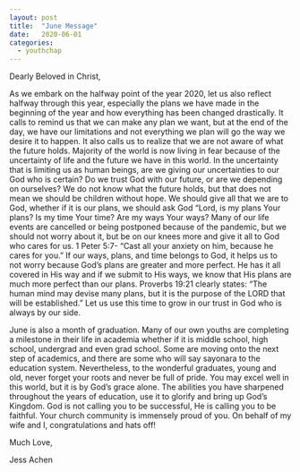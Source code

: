 ```yaml
---
layout: post
title:  "June Message"
date:   2020-06-01
categories: 
  - youthchap
---
```


Dearly Beloved in Christ,

As we embark on the halfway point of the year 2020, let us also reflect halfway through this year, especially the plans we have made in the beginning of the year and how everything has been changed drastically. It calls to remind us that we can make any plan we want, but at the end of the day, we have our limitations and not everything we plan will go the way we desire it to happen. It also calls us to realize that we are not aware of what the future holds. Majority of the world is now living in fear because of the uncertainty of life and the future we have in this world. In the uncertainty that is limiting us as human beings, are we giving our uncertainties to our God who is certain? Do we trust God with our future, or are we depending on ourselves? We do not know what the future holds, but that does not mean we should be children without hope. We should give all that we are to God, whether if it is our plans, we should ask God “Lord, is my plans Your plans? Is my time Your time? Are my ways Your ways? Many of our life events are cancelled or being postponed because of the pandemic, but we should not worry about it, but be on our knees more and give it all to God who cares for us. 1 Peter 5:7- “Cast all your anxiety on him, because he cares for you.” If our ways, plans, and time belongs to God, it helps us to not worry because God’s plans are greater and more perfect. He has it all covered in His way and if we submit to His ways, we know that His plans are much more perfect than our plans. Proverbs 19:21 clearly states: “The human mind may devise many plans, but it is the purpose of the LORD that will be established.” Let us use this time to grow in our trust in God who is always by our side.

June is also a month of graduation. Many of our own youths are completing a milestone in their life in academia whether if it is middle school, high school, undergrad and even grad school. Some are moving onto the next step of academics, and there are some who will say sayonara to the education system. Nevertheless, to the wonderful graduates, young and old, never forget your roots and never be full of pride. You may excel well in this world, but it is by God’s grace alone. The abilities you have sharpened throughout the years of education, use it to glorify and bring up God’s Kingdom. God is not calling you to be successful, He is calling you to be faithful. Your church community is immensely proud of you. On behalf of my wife and I, congratulations and hats off!


Much Love,

Jess Achen
